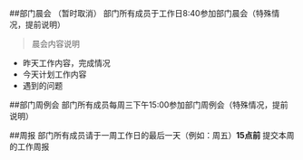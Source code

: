 ##部门晨会 （暂时取消）
部门所有成员于工作日8:40参加部门晨会（特殊情况，提前说明）

> 晨会内容说明

* 昨天工作内容，完成情况
* 今天计划工作内容
* 遇到的问题

##部门周例会
部门所有成员每周三下午15:00参加部门周例会（特殊情况，提前说明）

##周报
部门所有成员请于一周工作日的最后一天（例如：周五）**15点前** 提交本周的工作周报

